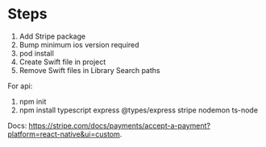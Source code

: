 # Steps

1. Add Stripe package
2. Bump minimum ios version required
3. pod install
4. Create Swift file in project
5. Remove Swift files in Library Search paths

For api:

1. npm init
2. npm install typescript express @types/express stripe nodemon ts-node

Docs:
https://stripe.com/docs/payments/accept-a-payment?platform=react-native&ui=custom.

